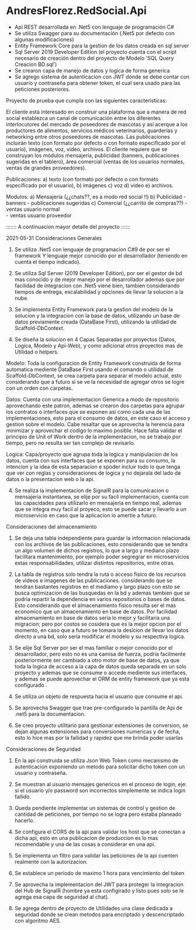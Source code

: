 # AndresFlorez.RedSocial.Api
- Api REST desarrollada en .Net5 con lenguaje de programación C#
- Se utiliza Swagger para su documentación (.Net5 por defecto con algunas modificaciones)
- Entity Framework Core para la gestion de los datos creada en sql server
- Sql Server 2019 Developer Edition (el proyecto cuenta con el script necesario de creación dentro del proyecto de Modelo 'SQL Query Creacion BD.sql')
- Se crearon capa de manejo de datos y logica de forma generica
- Se agrego sistema de autenticacion  con JWT donde se debe contar con usuario y contraseña
  para obtener token, el cual sera usado para las peticiones posteriores.


Proyecto de prueba que cumpla con las siguientes caracteristicas:

El cliente está interesado en construir una plataforma que a manera de
red social establezca un canal de comunicación entre los diferentes
interlocutores del mercado de poseedores de mascotas y así acerque a
los productores de alimentos, servicios médicos veterinarios, guarderías
y networking entre otros poseedores de mascotas.
Las publicaciones incluirán texto (con formato por defecto o con formato
especificado por el usuario), imágenes, voz, video, archivos.
El cliente requiere que se construyan los módulos mensajería, publicidad
(banners, publicaciones sugeridas en el tablero), área comercial (ventas
de los usuarios normales, ventas de grandes proveedores).
	
Publicaciones: 
	a) texto (con formato por defecto o con formato especificado por el usuario), 
	b) imágenes
	c) voz 
	d) video
	e) archivos.

Modulos:
	a) Mensajeria (¿¿chats??, es a modo red social !!)
	b) Publicidad
		- banners
		- publicaciones sugeridas
	c) Comercial (¿¿carrito de compras??)
		- ventas usuario normal  
		- ventas usuario proveedor
		
		
::::::: A continuacion mayor detalle del proyecto ::::::

2021-05-31
Consideraciones Generales
1. Se utiliza .Net5 con lenguaje de programacion C#9 de  por ser el framework Y lenguaje mejor conocido por el desarrollador (teniendo en cuenta el tiempo indicado).

2. Se utiliza Sql Server (2019 Developer Edition), por ser el gestor de bd mas conocido y de mejor manejo por el desarrollador ademas que por facilidad de integracion con .Net5 viene bien, tambien considerando tiempos de entrega, escalabilidad y opciones de llevar la solucion a la nube.

2. Se implementa Entity Framework para la gestion del modelo de la solucion y la integracion con la base de datos, utilizando un base de datos previamente creada (DataBase First), utilizando la utilidad de Scaffold-DbContext.

3. Se diseña la solucion en 4 Capas Separadas por proyectos (Datos, Logica, Modelo y Api-Web), y como adicional otros proyectos mas de Utilidad o helpers.

Modelo: Toda la configuracion de Entity Framework construida de forma automatica mediente DataBase First usando el comando o utilidad de Scaffold-DbContext, se crea carpeta para separar el modelo actual, esto considerando que a futuro si se ve la necesidad de agregar otros se logre con un orden con carpetas.

Datos: Cuenta con una implementacion Generica a modo de repositorio aprovechando este patron, ademas se crearon dos carpetas para agrupar los contratos o interfaces que se exponen asi como cada una de las implementaciones, esto para el consumo de datos, en este caso el acceso y gestion sobre el modelo. Cabe resaltar que se aprovecha la herencia para minimizar y aprovechar el codigo lo maximo posible. Hace falta validar el principio de Unit of Work dentro de la implementacion, no se trabajo por tiempo, pero no resulta ser tan complejo de revisarlo.

Logica: Capa/proyecto que agrupa toda la logica y manipulacion de los datos, cuenta con sus interfaces que se exponen para su consumo, la intencion y la idea de esta separacion e spoder incluir todo lo que tenga que ver con reglas y consideraciones de logica y no dejarala del lado de datos o la presentacion web o la api.

4. Se realiza la implementacion de SignalR para la comunicacion o mensajeria instantanea, se elije por su facil implementacion, cuenta con las capacidades para utilizarlo en mensajeria en tiempo real, ademas que se integra muy facil al proyeco, esto se puede sacar y llevarlo a un microservicio en caso que la aplicacion lo amertie a futuro.

Consideraciones del almacenamiento

1. Se deja una tabla independiente para guardar la informacion relacionada con los archivos de las publicaciones, esto considerando que se tendra un algo volumen de dichos registros, lo que a largo y mediano plazo facilitara mantenimiento, por ejemplo poder segregrar en microservicios estas responsabilidades, utilizar distintos repositorios, entre otras.

2. La tabla de registros solo tendra la ruta o acceso fisico de los recursos de videos e imagenes de las publicaciones. considerando que se tendran bastantes registros en el mediamo y largo plazo con esto se busca optimizacion de las busquedas en la bd y ademas tambien que se podria repartir la dependencia en varios repositorios o bases de datos. Esto considerando que el almacenamiento fisico resulta ser el mas economico que un almacenamiento en base de datos. Por facilidad almacenamiento en base de datos seria lo mejor y facilitaria una migracion; pero por costos se cosidera que es la mejor opcion por el momento, en caso que a futuro se tomara la desicion de llevar los datos directo a una bd, solo seria modificar el modelo y su respectiva logica.

3. Se elije Sql Server por ser el mas familiar o mejor conocido por el desarrollador, pero esto no es una camisa de fuerza, podria facilmente posteriormente ser cambiado a otro motor de base de datos, ya que toda la logica de acceso a la capa de datos queda separada en un solo proyecto y ademas que se consume o accede mediente sus interfaces, y ademas se puede aprovechar el ORM de entity framework que ya esta configurado .

4. Se utiliza un objeto de respuesta hacia el usuario que consume el api.

5. Se aprovecha Swagger que trae pre-configurado la pantilla de Api de .net5 para la documentacion.

6. Se creo proyecto utilitario para gestionar extensiones de conversion, se dejan algunas extensiones para conversiones numericas y de fecha, esto lo hice mas por la failidad y rapidez que me brinda poder usarlas


Consideraciones de Seguridad

1. En la api construida se utiliza Json Web Token como mecanismo de autenticacion exponiendo un metodo para solicitar dicho token con un usuario y contraseña.

2. Se muestran al usuario mensajes genericos en el proceso de login, eje: si el usuario y/o password son incorrectos simplemente se indica login fallido. 

3. Queda pendiente implementar un sistemas de control y gestion de cantidad de peticiones, por tiempo no se logra pero estaba planeado hacerlo.

4. Se configura el CORS de la api para validar los host que se conectan a dicha api, esto en una publicacion de produccion es lo mas recomendable y una de las cosas a considerar en una api.

5. Se implementa un filtro para validar las peticiones de la api cuenten realmente con la autorizacion.

6. Se establece un periodo de maximo 1 hora para vencimiento del token

7. Se aprovecha la implementacion del JWT para proteger la integracion del Hub de SignalR (hombre ya esta configirado y listo pues solo se le agrega esa capa de seguridad al chat).

8. Se agrega dentro de proyecto de Utilidades una clase dedicada a seguridad donde se crean metodos para encriptado y descencriptado con algoritmo AES.



